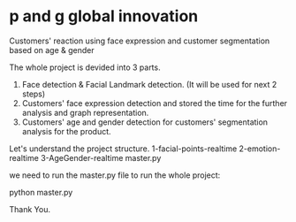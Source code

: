 # p and g global innovation
Customers' reaction using face expression and customer segmentation based on age &amp; gender

The whole project is devided into 3 parts.
1) Face detection & Facial Landmark detection. (It will be used for next 2 steps)
2) Customers' face expression detection and stored the time for the further analysis and graph representation.
3) Customers' age and gender detection for customers' segmentation analysis for the product.

Let's understand the project structure. 
1-facial-points-realtime
2-emotion-realtime
3-AgeGender-realtime
master.py

we need to run the master.py file to run the whole project:

python master.py

Thank You.

